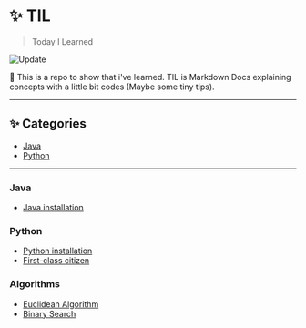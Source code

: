 # :sparkles: TIL
> Today I Learned

![Update](https://img.shields.io/github/last-commit/tigermeal/language-tutorial)

:pencil: This is a repo to show that i've learned. TIL is Markdown Docs explaining concepts with a little bit codes (Maybe some tiny tips).

---

## :sparkles: Categories

* [Java](#java)
* [Python](#python) 

---

### Java

- [Java installation](java/java-installation.md)

### Python

- [Python installation](python/python-installation.md)
- [First-class citizen](python/first-class-citizen.md)

### Algorithms

- [Euclidean Algorithm](algorithms/euclidean-algorithm.md)
- [Binary Search](algorithms/binary-search.md)
